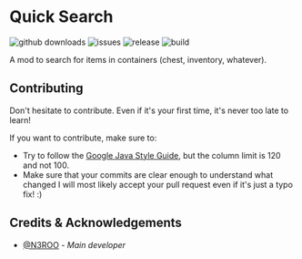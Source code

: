 # Quick Search
![github downloads](https://img.shields.io/github/downloads/n3roo/quicksearchmod/total.svg?label=github%20downloads)
![issues](https://img.shields.io/github/issues/n3roo/quicksearchmod.svg)
![release](https://img.shields.io/github/release/n3roo/quicksearchmod.svg)
![build](https://img.shields.io/github/workflow/status/N3ROO/quicksearchmod/Build%20MC1.16.3?label=build%201.16.3)

<!-- [![curseforge downloads](http://cf.way2muchnoise.eu/full_399201_downloads.svg)](https://www.curseforge.com/minecraft/mc-mods/aim-assistance) -->

A mod to search for items in containers (chest, inventory, whatever).

## Contributing
Don't hesitate to contribute. Even if it's your first time, it's never too late to learn!

If you want to contribute, make sure to:
- Try to follow the [Google Java Style Guide](https://google.github.io/styleguide/javaguide.html), but the column limit is 120 and not 100.
- Make sure that your commits are clear enough to understand what changed
I will most likely accept your pull request even if it's just a typo fix! :)

## Credits & Acknowledgements

- [@N3ROO](https://github.com/N3ROO)  - *Main developer*